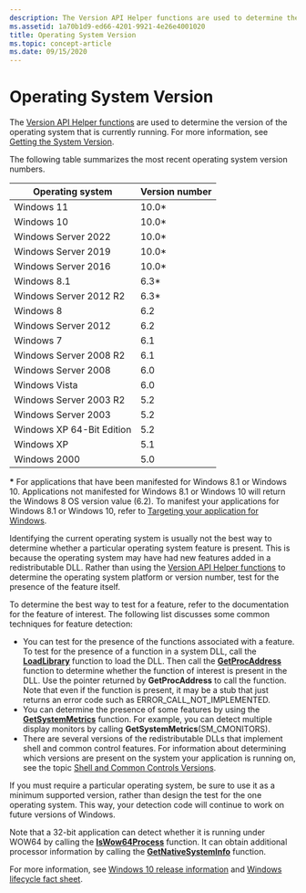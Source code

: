 ```yaml
---
description: The Version API Helper functions are used to determine the version of the operating system that is currently running. For more information, see Getting the System Version.
ms.assetid: 1a70b1d9-ed66-4201-9921-4e26e4001020
title: Operating System Version
ms.topic: concept-article
ms.date: 09/15/2020
---
```


# Operating System Version

The [Version API Helper functions](version-helper-apis.md) are used to determine the version of the operating system that is currently running. For more information, see [Getting the System Version](getting-the-system-version.md).

The following table summarizes the most recent operating system version numbers.

| Operating system | Version number |
|------------------|----------------|
| Windows 11       | 10.0\*         |
| Windows 10       | 10.0\*         |
| Windows Server 2022 | 10.0\*      |
| Windows Server 2019 | 10.0\*      |
| Windows Server 2016 | 10.0\*      |
| Windows 8.1      | 6.3\*          |
| Windows Server 2012 R2 | 6.3\*    |
| Windows 8        | 6.2            |
| Windows Server 2012 | 6.2         |
| Windows 7        | 6.1            |
| Windows Server 2008 R2 | 6.1      |
| Windows Server 2008 | 6.0         |
| Windows Vista    | 6.0            |
| Windows Server 2003 R2 | 5.2      |
| Windows Server 2003 | 5.2         |
| Windows XP 64-Bit Edition | 5.2   |
| Windows XP | 5.1                  |
| Windows 2000     | 5.0            |

**\*** For applications that have been manifested for Windows 8.1 or Windows 10. Applications not manifested for Windows 8.1 or Windows 10 will return the Windows 8 OS version value (6.2). To manifest your applications for Windows 8.1 or Windows 10, refer to [Targeting your application for Windows](targeting-your-application-at-windows-8-1.md).<br/>

Identifying the current operating system is usually not the best way to determine whether a particular operating system feature is present. This is because the operating system may have had new features added in a redistributable DLL. Rather than using the [Version API Helper functions](version-helper-apis.md) to determine the operating system platform or version number, test for the presence of the feature itself.

To determine the best way to test for a feature, refer to the documentation for the feature of interest. The following list discusses some common techniques for feature detection:

- You can test for the presence of the functions associated with a feature. To test for the presence of a function in a system DLL, call the [**LoadLibrary**](/windows/desktop/api/libloaderapi/nf-libloaderapi-loadlibrarya) function to load the DLL. Then call the [**GetProcAddress**](/windows/desktop/api/libloaderapi/nf-libloaderapi-getprocaddress) function to determine whether the function of interest is present in the DLL. Use the pointer returned by **GetProcAddress** to call the function. Note that even if the function is present, it may be a stub that just returns an error code such as ERROR\_CALL\_NOT\_IMPLEMENTED.
- You can determine the presence of some features by using the [**GetSystemMetrics**](/windows/desktop/api/winuser/nf-winuser-getsystemmetrics) function. For example, you can detect multiple display monitors by calling **GetSystemMetrics**(SM\_CMONITORS).
- There are several versions of the redistributable DLLs that implement shell and common control features. For information about determining which versions are present on the system your application is running on, see the topic [Shell and Common Controls Versions](/previous-versions/windows/desktop/legacy/bb776779(v=vs.85)).

If you must require a particular operating system, be sure to use it as a minimum supported version, rather than design the test for the one operating system. This way, your detection code will continue to work on future versions of Windows.

Note that a 32-bit application can detect whether it is running under WOW64 by calling the [**IsWow64Process**](/windows/desktop/api/wow64apiset/nf-wow64apiset-iswow64process) function. It can obtain additional processor information by calling the [**GetNativeSystemInfo**](/windows/win32/api/sysinfoapi/nf-sysinfoapi-getnativesysteminfo) function.

For more information, see [Windows 10 release information](/windows/release-information/) and [Windows lifecycle fact sheet](https://support.microsoft.com/help/13853/windows-lifecycle-fact-sheet).


